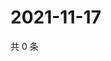 # 2021-11-17

共 0 条

<!-- BEGIN WEIBO -->
<!-- 最后更新时间 Wed Nov 17 2021 12:13:18 GMT+0800 (China Standard Time) -->

<!-- END WEIBO -->
